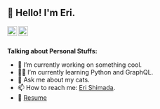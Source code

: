<h2 align="left">👋 Hello! I'm Eri.</h2>
<a href="https://twitter.com/erismd515">
  <img align="left" alt="Eri | Twitter" width="22px" src="https://cdn.jsdelivr.net/npm/simple-icons@v3/icons/twitter.svg" />
</a>
<a href="https://www.linkedin.com/in/erismd/">
  <img align="left" alt="Eri's LinkdeIN" width="22px" src="https://cdn.jsdelivr.net/npm/simple-icons@v3/icons/linkedin.svg" />
</a>

<br>
<br>

**Talking about Personal Stuffs:**

- 🚀 I’m currently working on something cool.
- 👩‍💻 I’m currently learning Python and GraphQL.
- 💬 Ask me about my cats.
- 📫 How to reach me: [Eri Shimada](https://www.linkedin.com/in/erismd/).
- 📝 [Resume](https://docs.google.com/document/d/1bxHRCHpXG79VtZcV9PsZ5ALNuC-ogRZ5Z3YKEvEAg5g/edit?usp=sharing)

